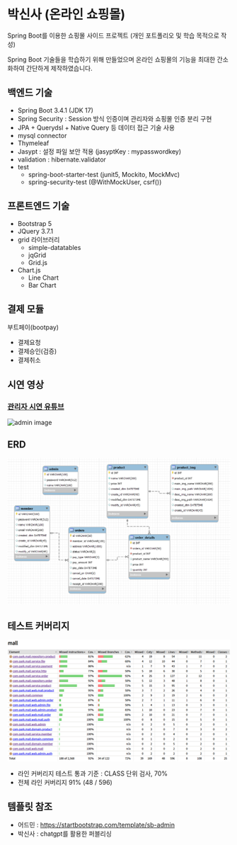 # 박신사 (온라인 쇼핑몰)
Spring Boot를 이용한 쇼핑몰 사이드 프로젝트 
(개인 포트폴리오 및 학습 목적으로 작성)

Spring Boot 기술들을 학습하기 위해 만들었으며 온라인 쇼핑몰의 기능을 최대한 간소화하여 간단하게 제작하였습니다.

## 백엔드 기술

* Spring Boot 3.4.1 (JDK 17)
* Spring Security : Session 방식 인증이며 관리자와 쇼핑몰 인증 분리 구현
* JPA + Querydsl + Native Query 등 데이터 접근 기술 사용
* mysql connector
* Thymeleaf
* Jasypt : 설정 파일 보안 적용 (jasyptKey : mypasswordkey)
* validation : hibernate.validator
* test
	* spring-boot-starter-test (junit5, Mockito, MockMvc)
	* spring-security-test (@WithMockUser, csrf())


## 프론트엔드 기술

* Bootstrap 5
* JQuery 3.7.1
* grid 라이브러리
	* simple-datatables
	* jqGrid
	* Grid.js
* Chart.js
	* Line Chart
	* Bar Chart

## 결제 모듈

부트페이(bootpay)
* 결제요청
* 결제승인(검증)
* 결제취소


## 시연 영상

### [관리자 시연 유튜브](https://www.youtube.com/watch?v=DZfCUBZA4yg)
![admin image](./capture/admin.gif)

## ERD

![ERD](./capture/erd-image.png)

## 테스트 커버리지

![TEST](./capture/test-coverage.png)
* 라인 커버리지 테스트 통과 기준 : CLASS 단위 검사, 70%
* 전체 라인 커버리지 91% (48 / 596)

## 템플릿 참조

* 어드민 : https://startbootstrap.com/template/sb-admin
* 박신사 : chatgpt를 활용한 퍼블리싱




